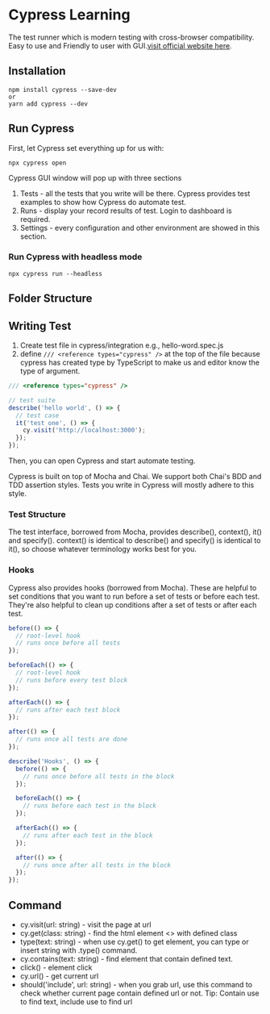 # Cypress Learning

The test runner which is modern testing with cross-browser compatibility. Easy to use and Friendly to user with GUI.[visit official website here](https://www.cypress.io/).

## Installation

```
npm install cypress --save-dev
or
yarn add cypress --dev
```

## Run Cypress

First, let Cypress set everything up for us with:

```
npx cypress open
```

Cypress GUI window will pop up with three sections

1. Tests - all the tests that you write will be there. Cypress provides test examples to show how Cypress do automate test.
2. Runs - display your record results of test. Login to dashboard is required.
3. Settings - every configuration and other environment are showed in this section.

### Run Cypress with headless mode

```
npx cypress run --headless
```

## Folder Structure

## Writing Test

1. Create test file in cypress/integration e.g., hello-word.spec.js
2. define `/// <reference types="cypress" />` at the top of the file because cypress has created type by TypeScript to make us and editor know the type of argument.

```javascript
/// <reference types="cypress" />

// test suite
describe('hello world', () => {
  // test case
  it('test one', () => {
    cy.visit('http://localhost:3000');
  });
});
```

Then, you can open Cypress and start automate testing.

Cypress is built on top of Mocha and Chai. We support both Chai's BDD and TDD assertion styles. Tests you write in Cypress will mostly adhere to this style.

### Test Structure

The test interface, borrowed from Mocha, provides describe(), context(), it() and specify(). context() is identical to describe() and specify() is identical to it(), so choose whatever terminology works best for you.

### Hooks

Cypress also provides hooks (borrowed from Mocha). These are helpful to set conditions that you want to run before a set of tests or before each test. They're also helpful to clean up conditions after a set of tests or after each test.

```javascript
before(() => {
  // root-level hook
  // runs once before all tests
});

beforeEach(() => {
  // root-level hook
  // runs before every test block
});

afterEach(() => {
  // runs after each test block
});

after(() => {
  // runs once all tests are done
});

describe('Hooks', () => {
  before(() => {
    // runs once before all tests in the block
  });

  beforeEach(() => {
    // runs before each test in the block
  });

  afterEach(() => {
    // runs after each test in the block
  });

  after(() => {
    // runs once after all tests in the block
  });
});
```

## Command

- cy.visit(url: string) - visit the page at url
- cy.get(class: string) - find the html element <> with defined class
- type(text: string) - when use cy.get() to get element, you can type or insert string with .type() command.
- cy.contains(text: string) - find element that contain defined text.
- click() - element click
- cy.url() - get current url
- should('include', url: string) - when you grab url, use this command to check whether current page contain defined url or not.
  Tip: Contain use to find text, include use to find url
